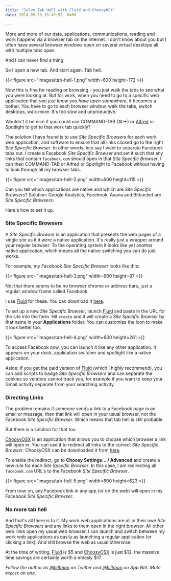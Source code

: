 ```yaml
---
title: "Solve Tab Hell with Fluid and ChoosyOSX"
date: 2014-05-23 15:49:52 -0400

---
```


More and more of our data, applications, communications, reading and work happens via a browser tab on the internet. I don't know about you but I often have several browser windows open on several virtual desktops all with multiple tabs open.

And I can never find a thing.

So I open a new tab. And start again. Tab hell.

{{< figure src="images/tab-hell-1.png" width=600 height=172 >}}

Now this is fine for reading or browsing - you just walk the tabs to see what you were looking at. But for work, when you need to go to a specific web application that *you just know you have open somewhere*, it becomes a bother. You have to go to each browser window, walk the tabs, switch desktops, walk more. It's too slow and unproductive.

Wouldn't it be nice if you could use COMMAND-TAB (⌘⇥) or [Alfred](http://www.alfredapp.com) or Spotlight to get to that work tab quickly?

The solution I have found is to use *Site Specific Browsers* for each work web application, and software to ensure that all links clicked go to the right *Site Specific Browser*. In other words, lets say I want to separate Facebook tabs out. I create a Facebook *Site Specific Browser* and set it such that any links that contain `facebook.com` should open in that *Site Specific Browser*. I can then COMMAND-TAB or Alfred or Spotlight to Facebook without having to look through all my browser tabs.

{{< figure src="images/tab-hell-2.png" width=600 height=115 >}}

Can you tell which applications are native and which are *Site Specific Browsers*? <span class="light">Solution: Google Analytics, Facebook, Asana and Bitbucket are *Site Specific Browsers*.</span>

Here's how to set it up.

### Site Specific Browsers

A *Site Specific Browser* is an application that presents the web pages of a single site as it it were a native application. It's really just a wrapper around your regular browser. To the operating system it looks like yet another native application, which means all the native switching you can do just works.

For example, my Facebook *Site Specific Browser* looks like this:

{{< figure src="images/tab-hell-3.png" width=600 height=87 >}}

Not that there seems to be no browser chrome or address bars, just a regular window frame called Facebook.

I use [Fluid](http://fluidapp.com) for these. You can download it [here](http://fluidapp.com).

To set up a new *Site Specific Browser*, launch [Fluid](http://fluidapp.com) and paste in the URL for the site into the form. Hit `create` and it will create a *Site Specific Browser* by that name in your **Applications** folder. You can customize the icon to make it look better too.

{{< figure src="images/tab-hell-4.png" width=600 height=261 >}}

To access Facebook now, you can launch it like any other application. It appears on your dock, application switcher and spotlight like a native application.

<span class="light">Aside: If you get the paid version of [Fluid](http://fluidapp.com) (which I highly recommend), you can add scripts to badge *Site Specific Browsers* and can separate the cookies so vendors cannot track you, for example if you want to keep your Gmail activity separate from your searching activity.</span>

### Directing Links

The problem remains if someone sends a link to a Facebook page in an email or message, then that link will open in your usual browser, not the Facebook *Site Specific Browser*. Which means that tab hell is still probable.

But there is a solution for that too.

[ChoosyOSX](http://www.choosyosx.com) is an application that allows you to choose which browser a link will open in. You can use it to redirect all links to the correct *Site Specific Browser*. ChoosyOSX can be downloaded it from [here](http://www.choosyosx.com).

To enable the redirect, go to **Choosy Settings... / Advanced** and create a new rule for each *Site Specific Browser*. In this case, I am redirecting all `facebook.com` URL's to the Facebook *Site Specific Browser*.

{{< figure src="images/tab-hell-5.png" width=600 height=623 >}}

From now on, any Facebook link in any app (or on the web) will open in my Facebook *Site Specific Browser*.

### No more tab hell

And that's all there is to it. My work web applications are all in their own *Site Specific Browsers* and any links to them open in the right browser. All other web links open my usual web browser. I can launch and switch between my work web applications as easily as launching a regular application (or clicking a link). And still browse the web as usual otherwise.

<span class="light">At the time of writing, [Fluid](http://fluidapp.com) is $5 and [ChoosyOSX](http://www.choosyosx.com) is just $12, the massive time savings are certainly worth a measly $17.</span>

*Follow the author as [@hiltmon](https://twitter.com/hiltmon) on Twitter and [@hiltmon](http://alpha.app.net/hiltmon) on App.Net. Mute `#xpost` on one.*
